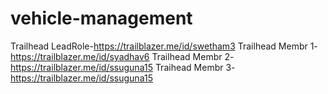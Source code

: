 # vehicle-management

Trailhead LeadRole-https://trailblazer.me/id/swetham3
Trailhead Membr 1-https://trailblazer.me/id/syadhav6
Trailhead Membr 2-https://trailblazer.me/id/ssuguna15
Traihead Membr 3-https://trailblazer.me/id/ssuguna15
